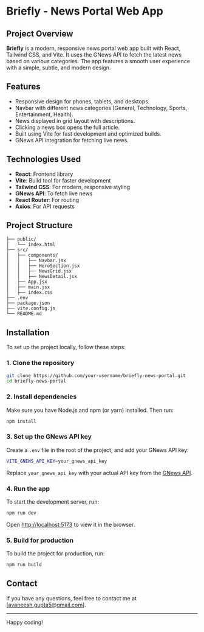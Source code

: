 # Briefly - News Portal Web App

## Project Overview

**Briefly** is a modern, responsive news portal web app built with React, Tailwind CSS, and Vite. It uses the GNews API to fetch the latest news based on various categories. The app features a smooth user experience with a simple, subtle, and modern design.

## Features

- Responsive design for phones, tablets, and desktops.
- Navbar with different news categories (General, Technology, Sports, Entertainment, Health).
- News displayed in grid layout with descriptions.
- Clicking a news box opens the full article.
- Built using Vite for fast development and optimized builds.
- GNews API integration for fetching live news.

## Technologies Used

- **React**: Frontend library
- **Vite**: Build tool for faster development
- **Tailwind CSS**: For modern, responsive styling
- **GNews API**: To fetch live news
- **React Router**: For routing
- **Axios**: For API requests

## Project Structure

```
├── public/
│   └── index.html
├── src/
│   ├── components/
│   │   ├── Navbar.jsx
│   │   ├── HeroSection.jsx
│   │   ├── NewsGrid.jsx
│   │   ├── NewsDetail.jsx
│   ├── App.jsx
│   ├── main.jsx
│   ├── index.css
├── .env
├── package.json
├── vite.config.js
└── README.md
```

## Installation

To set up the project locally, follow these steps:

### 1. Clone the repository

```bash
git clone https://github.com/your-username/briefly-news-portal.git
cd briefly-news-portal
```

### 2. Install dependencies

Make sure you have Node.js and npm (or yarn) installed. Then run:

```bash
npm install
```

### 3. Set up the GNews API key

Create a `.env` file in the root of the project, and add your GNews API key:

```bash
VITE_GNEWS_API_KEY=your_gnews_api_key
```

Replace `your_gnews_api_key` with your actual API key from the [GNews API](https://gnews.io/).

### 4. Run the app

To start the development server, run:

```bash
npm run dev
```

Open [http://localhost:5173](http://localhost:5173) to view it in the browser.

### 5. Build for production

To build the project for production, run:

```bash
npm run build
```








## Contact

If you have any questions, feel free to contact me at [avaneesh.gupta5@gmail.com].

---

Happy coding!
